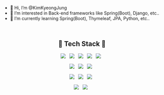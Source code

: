 - 👋 Hi, I’m @KimKyeongJung
- 👀 I’m interested in Back-end frameworks like Spring(Boot), Django, etc..
- 🌱 I’m currently learning Spring(Boot), Thymeleaf, JPA, Python, etc..

<br>

<h2 align="center">🔨 Tech Stack 🔨</h2>
<p align="center">
    <img src="https://img.shields.io/badge/HTML5-E34F26?style=flat-square&logo=HTML5&logoColor=white"/></a> &nbsp
    <img src="https://img.shields.io/badge/CSS3-1572B6?style=flat-square&logo=CSS3&logoColor=white"/></a> &nbsp
    <img src="https://img.shields.io/badge/JavaScript-F7DF1E?style=flat-square&logo=JavaScript&logoColor=white"/></a> &nbsp
    <img src="https://img.shields.io/badge/Java-007396?style=flat-square&logo=JavaScript&logoColor=white"/></a> &nbsp
    <img src="https://img.shields.io/badge/Python-3776AB?style=flat-square&logo=Python&logoColor=white"/></a> &nbsp
</p>
<p align="center">
    <img src="https://img.shields.io/badge/SpringBoot-6DB33F?style=flat-square&logo=SpringBoot&logoColor=white"/></a> &nbsp
    <img src="https://img.shields.io/badge/Django-092E20?style=flat-square&logo=Django&logoColor=white"/></a> &nbsp
    <img src="https://img.shields.io/badge/Flask-000000?style=flat-square&logo=Flask&logoColor=white"/></a> &nbsp
</p>
<p align="center">
    <img src="https://img.shields.io/badge/MongoDB-47A248?style=flat-square&logo=MongoDB&logoColor=white"/></a> &nbsp 
    <img src="https://img.shields.io/badge/MySQL-4479A1?style=flat-square&logo=MySQL&logoColor=white"/></a> &nbsp
    <img src="https://img.shields.io/badge/Oracle-F80000?style=flat-square&logo=Oracle&logoColor=white"/></a> &nbsp
</p>
<p align="center">
    <img src="https://img.shields.io/badge/Git-F05032?style=flat-square&logo=Git&logoColor=white"/></a> &nbsp
    <img src="https://img.shields.io/badge/Amazon AWS-232F3E?style=flat-square&logo=Amazon%20AWS&logoColor=white"/></a> &nbsp
</p>
